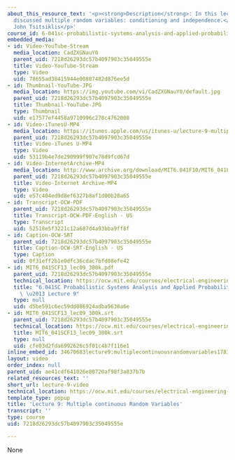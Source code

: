 ```yaml
---
about_this_resource_text: '<p><strong>Description</strong>: In this lecture, the professor
  discussed multiple random variables: conditioning and independence.</p>  <p><strong>Instructor</strong>:
  John Tsitsiklis</p>'
course_id: 6-041sc-probabilistic-systems-analysis-and-applied-probability-fall-2013
embedded_media:
- id: Video-YouTube-Stream
  media_location: CadZXGNauY0
  parent_uid: 7218d26293dc57b4097903c35049555e
  title: Video-YouTube-Stream
  type: Video
  uid: 78655ad38415944e00807482d876ee5d
- id: Thumbnail-YouTube-JPG
  media_location: https://img.youtube.com/vi/CadZXGNauY0/default.jpg
  parent_uid: 7218d26293dc57b4097903c35049555e
  title: Thumbnail-YouTube-JPG
  type: Thumbnail
  uid: e17577ef4458a9710996c278c4762008
- id: Video-iTunesU-MP4
  media_location: https://itunes.apple.com/us/itunes-u/lecture-9-multiple-continuous/id577778306?i=123745368
  parent_uid: 7218d26293dc57b4097903c35049555e
  title: Video-iTunes U-MP4
  type: Video
  uid: 53119b4e7de290999f907e78d9fcd67d
- id: Video-InternetArchive-MP4
  media_location: http://www.archive.org/download/MIT6.041F10/MIT6_041F11_lec09_300k.mp4
  parent_uid: 7218d26293dc57b4097903c35049555e
  title: Video-Internet Archive-MP4
  type: Video
  uid: e57c404ed9d8ef6327b8af1d00b20a65
- id: Transcript-OCW-PDF
  parent_uid: 7218d26293dc57b4097903c35049555e
  title: Transcript-OCW-PDF-English - US
  type: Transcript
  uid: 52518e5f3221c12a687d4a93bba9ff8f
- id: Caption-OCW-SRT
  parent_uid: 7218d26293dc57b4097903c35049555e
  title: Caption-OCW-SRT-English - US
  type: Caption
  uid: 0f31eff2b1e0dfc36cdac7bfd08efe42
- id: MIT6_041SCF13_lec09_300k.pdf
  parent_uid: 7218d26293dc57b4097903c35049555e
  technical_location: https://ocw.mit.edu/courses/electrical-engineering-and-computer-science/6-041sc-probabilistic-systems-analysis-and-applied-probability-fall-2013/resource-index/lecture-9-video/MIT6_041SCF13_lec09_300k.pdf
  title: "6.041SC Probabilistic Systems Analysis and Applied Probability, Fall 2013Transcript\
    \ \u2013 Lecture 9"
  type: null
  uid: d5be591c6ec59dd086924adba9630a6e
- id: MIT6_041SCF13_lec09_300k.srt
  parent_uid: 7218d26293dc57b4097903c35049555e
  technical_location: https://ocw.mit.edu/courses/electrical-engineering-and-computer-science/6-041sc-probabilistic-systems-analysis-and-applied-probability-fall-2013/resource-index/lecture-9-video/MIT6_041SCF13_lec09_300k.srt
  title: MIT6_041SCF13_lec09_300k.srt
  type: null
  uid: cfe03d2fda6992626c5f01c4b7f116e1
inline_embed_id: 34670683lecture9:multiplecontinuousrandomvariables17834445
layout: video
order_index: null
parent_uid: ae41cdf641026e80720af98f3a837b7b
related_resources_text: ''
short_url: lecture-9-video
technical_location: https://ocw.mit.edu/courses/electrical-engineering-and-computer-science/6-041sc-probabilistic-systems-analysis-and-applied-probability-fall-2013/resource-index/lecture-9-video
template_type: popup
title: 'Lecture 9: Multiple continuous Random Variables'
transcript: ''
type: course
uid: 7218d26293dc57b4097903c35049555e

---
```

None